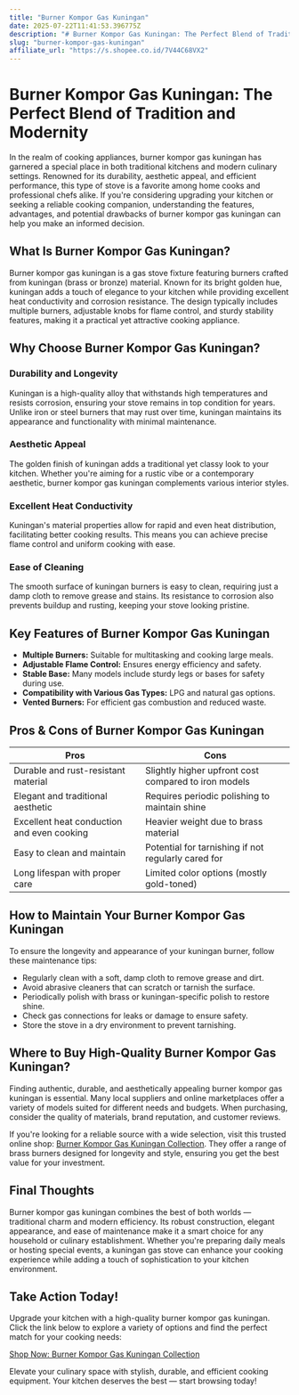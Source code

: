 ```yaml
---
title: "Burner Kompor Gas Kuningan"
date: 2025-07-22T11:41:53.396775Z
description: "# Burner Kompor Gas Kuningan: The Perfect Blend of Tradition and Modernity..."
slug: "burner-kompor-gas-kuningan"
affiliate_url: "https://s.shopee.co.id/7V44C68VX2"
---
```

# Burner Kompor Gas Kuningan: The Perfect Blend of Tradition and Modernity

In the realm of cooking appliances, burner kompor gas kuningan has garnered a special place in both traditional kitchens and modern culinary settings. Renowned for its durability, aesthetic appeal, and efficient performance, this type of stove is a favorite among home cooks and professional chefs alike. If you're considering upgrading your kitchen or seeking a reliable cooking companion, understanding the features, advantages, and potential drawbacks of burner kompor gas kuningan can help you make an informed decision.

## What Is Burner Kompor Gas Kuningan?

Burner kompor gas kuningan is a gas stove fixture featuring burners crafted from kuningan (brass or bronze) material. Known for its bright golden hue, kuningan adds a touch of elegance to your kitchen while providing excellent heat conductivity and corrosion resistance. The design typically includes multiple burners, adjustable knobs for flame control, and sturdy stability features, making it a practical yet attractive cooking appliance.

## Why Choose Burner Kompor Gas Kuningan?

### Durability and Longevity

Kuningan is a high-quality alloy that withstands high temperatures and resists corrosion, ensuring your stove remains in top condition for years. Unlike iron or steel burners that may rust over time, kuningan maintains its appearance and functionality with minimal maintenance.

### Aesthetic Appeal

The golden finish of kuningan adds a traditional yet classy look to your kitchen. Whether you're aiming for a rustic vibe or a contemporary aesthetic, burner kompor gas kuningan complements various interior styles.

### Excellent Heat Conductivity

Kuningan's material properties allow for rapid and even heat distribution, facilitating better cooking results. This means you can achieve precise flame control and uniform cooking with ease.

### Ease of Cleaning

The smooth surface of kuningan burners is easy to clean, requiring just a damp cloth to remove grease and stains. Its resistance to corrosion also prevents buildup and rusting, keeping your stove looking pristine.

## Key Features of Burner Kompor Gas Kuningan

- **Multiple Burners:** Suitable for multitasking and cooking large meals.
- **Adjustable Flame Control:** Ensures energy efficiency and safety.
- **Stable Base:** Many models include sturdy legs or bases for safety during use.
- **Compatibility with Various Gas Types:** LPG and natural gas options.
- **Vented Burners:** For efficient gas combustion and reduced waste.

## Pros & Cons of Burner Kompor Gas Kuningan

| Pros                                             | Cons                                              |
|--------------------------------------------------|---------------------------------------------------|
| Durable and rust-resistant material             | Slightly higher upfront cost compared to iron models  |
| Elegant and traditional aesthetic              | Requires periodic polishing to maintain shine   |
| Excellent heat conduction and even cooking     | Heavier weight due to brass material            |
| Easy to clean and maintain                     | Potential for tarnishing if not regularly cared for  |
| Long lifespan with proper care                  | Limited color options (mostly gold-toned)       |

## How to Maintain Your Burner Kompor Gas Kuningan

To ensure the longevity and appearance of your kuningan burner, follow these maintenance tips:
- Regularly clean with a soft, damp cloth to remove grease and dirt.
- Avoid abrasive cleaners that can scratch or tarnish the surface.
- Periodically polish with brass or kuningan-specific polish to restore shine.
- Check gas connections for leaks or damage to ensure safety.
- Store the stove in a dry environment to prevent tarnishing.

## Where to Buy High-Quality Burner Kompor Gas Kuningan?

Finding authentic, durable, and aesthetically appealing burner kompor gas kuningan is essential. Many local suppliers and online marketplaces offer a variety of models suited for different needs and budgets. When purchasing, consider the quality of materials, brand reputation, and customer reviews.

If you're looking for a reliable source with a wide selection, visit this trusted online shop: [Burner Kompor Gas Kuningan Collection](https://s.shopee.co.id/7V44C68VX2). They offer a range of brass burners designed for longevity and style, ensuring you get the best value for your investment.

## Final Thoughts

Burner kompor gas kuningan combines the best of both worlds — traditional charm and modern efficiency. Its robust construction, elegant appearance, and ease of maintenance make it a smart choice for any household or culinary establishment. Whether you're preparing daily meals or hosting special events, a kuningan gas stove can enhance your cooking experience while adding a touch of sophistication to your kitchen environment.

## Take Action Today!

Upgrade your kitchen with a high-quality burner kompor gas kuningan. Click the link below to explore a variety of options and find the perfect match for your cooking needs:

[Shop Now: Burner Kompor Gas Kuningan Collection](https://s.shopee.co.id/7V44C68VX2)

Elevate your culinary space with stylish, durable, and efficient cooking equipment. Your kitchen deserves the best — start browsing today!